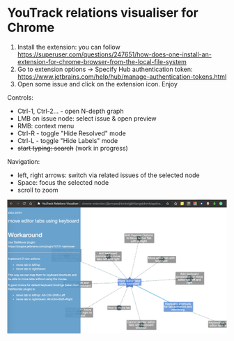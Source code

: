# YouTrack relations visualiser for Chrome

1. Install the extension: you can follow https://superuser.com/questions/247651/how-does-one-install-an-extension-for-chrome-browser-from-the-local-file-system
2. Go to extension options -> Specify Hub authentication token: https://www.jetbrains.com/help/hub/manage-authentication-tokens.html
3. Open some issue and click on the extension icon. Enjoy

Controls:
- Ctrl-1, Ctrl-2... - open N-depth graph
- LMB on issue node: select issue & open preview
- RMB: context menu
- Ctrl-R - toggle "Hide Resolved" mode
- Ctrl-L - toggle "Hide Labels" mode
- ~~start typing: search~~ (work in progress)

Navigation:
- left, right arrows: switch via related issues of the selected node
- Space: focus the selected node
- scroll to zoom

![alt text](img/screenshot.png)
